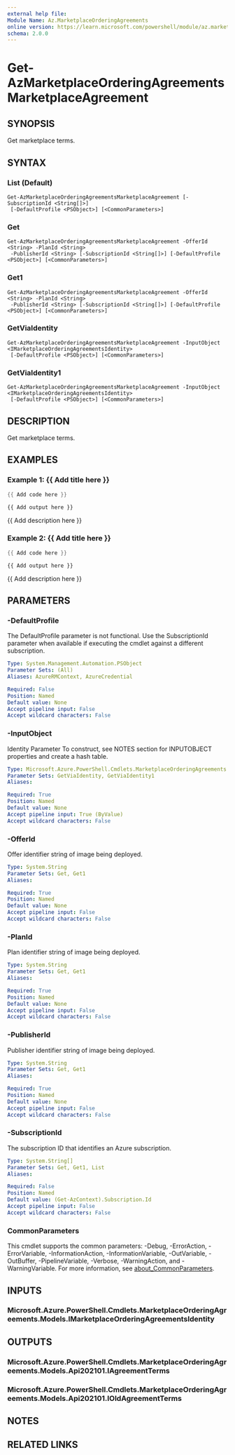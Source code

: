```yaml
---
external help file:
Module Name: Az.MarketplaceOrderingAgreements
online version: https://learn.microsoft.com/powershell/module/az.marketplaceorderingagreements/get-azmarketplaceorderingagreementsmarketplaceagreement
schema: 2.0.0
---
```


# Get-AzMarketplaceOrderingAgreementsMarketplaceAgreement

## SYNOPSIS
Get marketplace terms.

## SYNTAX

### List (Default)
```
Get-AzMarketplaceOrderingAgreementsMarketplaceAgreement [-SubscriptionId <String[]>]
 [-DefaultProfile <PSObject>] [<CommonParameters>]
```

### Get
```
Get-AzMarketplaceOrderingAgreementsMarketplaceAgreement -OfferId <String> -PlanId <String>
 -PublisherId <String> [-SubscriptionId <String[]>] [-DefaultProfile <PSObject>] [<CommonParameters>]
```

### Get1
```
Get-AzMarketplaceOrderingAgreementsMarketplaceAgreement -OfferId <String> -PlanId <String>
 -PublisherId <String> [-SubscriptionId <String[]>] [-DefaultProfile <PSObject>] [<CommonParameters>]
```

### GetViaIdentity
```
Get-AzMarketplaceOrderingAgreementsMarketplaceAgreement -InputObject <IMarketplaceOrderingAgreementsIdentity>
 [-DefaultProfile <PSObject>] [<CommonParameters>]
```

### GetViaIdentity1
```
Get-AzMarketplaceOrderingAgreementsMarketplaceAgreement -InputObject <IMarketplaceOrderingAgreementsIdentity>
 [-DefaultProfile <PSObject>] [<CommonParameters>]
```

## DESCRIPTION
Get marketplace terms.

## EXAMPLES

### Example 1: {{ Add title here }}
```powershell
{{ Add code here }}
```

```output
{{ Add output here }}
```

{{ Add description here }}

### Example 2: {{ Add title here }}
```powershell
{{ Add code here }}
```

```output
{{ Add output here }}
```

{{ Add description here }}

## PARAMETERS

### -DefaultProfile
The DefaultProfile parameter is not functional.
Use the SubscriptionId parameter when available if executing the cmdlet against a different subscription.

```yaml
Type: System.Management.Automation.PSObject
Parameter Sets: (All)
Aliases: AzureRMContext, AzureCredential

Required: False
Position: Named
Default value: None
Accept pipeline input: False
Accept wildcard characters: False
```

### -InputObject
Identity Parameter
To construct, see NOTES section for INPUTOBJECT properties and create a hash table.

```yaml
Type: Microsoft.Azure.PowerShell.Cmdlets.MarketplaceOrderingAgreements.Models.IMarketplaceOrderingAgreementsIdentity
Parameter Sets: GetViaIdentity, GetViaIdentity1
Aliases:

Required: True
Position: Named
Default value: None
Accept pipeline input: True (ByValue)
Accept wildcard characters: False
```

### -OfferId
Offer identifier string of image being deployed.

```yaml
Type: System.String
Parameter Sets: Get, Get1
Aliases:

Required: True
Position: Named
Default value: None
Accept pipeline input: False
Accept wildcard characters: False
```

### -PlanId
Plan identifier string of image being deployed.

```yaml
Type: System.String
Parameter Sets: Get, Get1
Aliases:

Required: True
Position: Named
Default value: None
Accept pipeline input: False
Accept wildcard characters: False
```

### -PublisherId
Publisher identifier string of image being deployed.

```yaml
Type: System.String
Parameter Sets: Get, Get1
Aliases:

Required: True
Position: Named
Default value: None
Accept pipeline input: False
Accept wildcard characters: False
```

### -SubscriptionId
The subscription ID that identifies an Azure subscription.

```yaml
Type: System.String[]
Parameter Sets: Get, Get1, List
Aliases:

Required: False
Position: Named
Default value: (Get-AzContext).Subscription.Id
Accept pipeline input: False
Accept wildcard characters: False
```

### CommonParameters
This cmdlet supports the common parameters: -Debug, -ErrorAction, -ErrorVariable, -InformationAction, -InformationVariable, -OutVariable, -OutBuffer, -PipelineVariable, -Verbose, -WarningAction, and -WarningVariable. For more information, see [about_CommonParameters](http://go.microsoft.com/fwlink/?LinkID=113216).

## INPUTS

### Microsoft.Azure.PowerShell.Cmdlets.MarketplaceOrderingAgreements.Models.IMarketplaceOrderingAgreementsIdentity

## OUTPUTS

### Microsoft.Azure.PowerShell.Cmdlets.MarketplaceOrderingAgreements.Models.Api202101.IAgreementTerms

### Microsoft.Azure.PowerShell.Cmdlets.MarketplaceOrderingAgreements.Models.Api202101.IOldAgreementTerms

## NOTES

## RELATED LINKS

